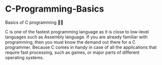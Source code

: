 # C-Programming-Basics
Basics of C programming 🗽🚀

C is one of the fastest programming language as it is close to low-level languages such as Assembly language. If you are already familiar with programming, then you must know the demand out there for a C programmer. Because C comes in handy in case of all the applications that require fast processing, such as games, or major parts of different operating systems.
